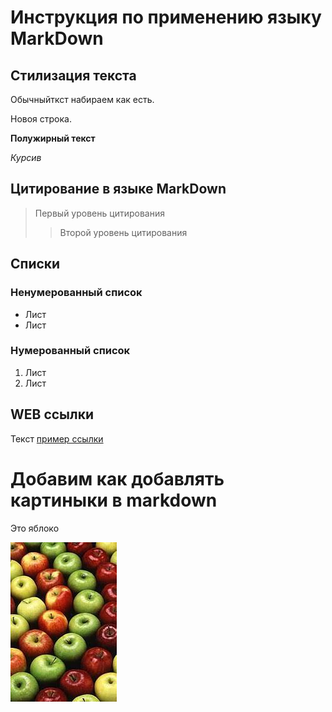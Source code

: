 # Инструкция по применению языку MarkDown

## Стилизация текста
 Обычныйткст набираем как есть.
 
 Новоя строка.

 **Полужирный текст**

 *Курсив*

 ## Цитирование в языке MarkDown
 >Первый уровень цитирования 
 >>Второй уровень цитирования 

 ## Списки 
 ### Ненумерованный список 
 * Лист
 * Лист

 ### Нумерованный список
 1. Лист
 2. Лист

## WEB ссылки

Текст [пример ссылки](http.example.com "Вплывающая подскаска")

# Добавим как добавлять картиныки в markdown
Это яблоко

![Яблоко](apple.jpg)
